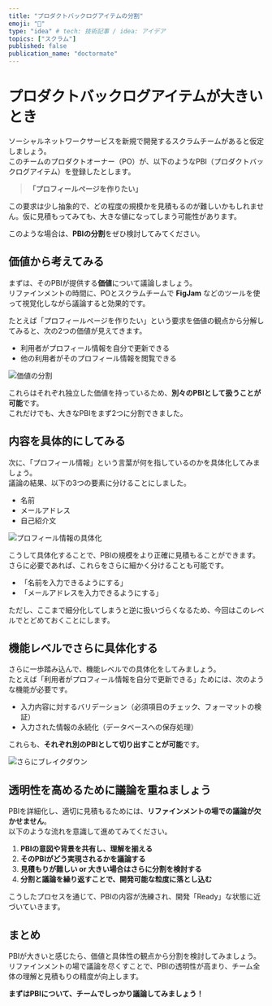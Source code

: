 ```yaml
---
title: "プロダクトバックログアイテムの分割"
emoji: "🎉"
type: "idea" # tech: 技術記事 / idea: アイデア
topics: ["スクラム"]
published: false
publication_name: "doctormate"
---
```


# プロダクトバックログアイテムが大きいとき

ソーシャルネットワークサービスを新規で開発するスクラムチームがあると仮定しましょう。\
このチームのプロダクトオーナー（PO）が、以下のようなPBI（プロダクトバックログアイテム）を登録したとします。

> **「プロフィールページを作りたい」**

この要求は少し抽象的で、どの程度の規模かを見積もるのが難しいかもしれません。仮に見積もってみても、大きな値になってしまう可能性があります。

このような場合は、**PBIの分割**をぜひ検討してみてください。

## 価値から考えてみる

まずは、そのPBIが提供する**価値**について議論しましょう。\
リファインメントの時間に、POとスクラムチームで **FigJam**
などのツールを使って視覚化しながら議論すると効果的です。

たとえば「プロフィールページを作りたい」という要求を価値の観点から分解してみると、次の2つの価値が見えてきます。

- 利用者がプロフィール情報を自分で更新できる
- 他の利用者がそのプロフィール情報を閲覧できる

![価値の分割](https://storage.googleapis.com/zenn-user-upload/31c19c843731-20250724.png)

これらはそれぞれ独立した価値を持っているため、**別々のPBIとして扱うことが可能**です。\
これだけでも、大きなPBIをまず2つに分割できました。

## 内容を具体的にしてみる

次に、「プロフィール情報」という言葉が何を指しているのかを具体化してみましょう。\
議論の結果、以下の3つの要素に分けることにしました。

- 名前
- メールアドレス
- 自己紹介文

![プロフィール情報の具体化](https://storage.googleapis.com/zenn-user-upload/18bd0d5f2d3c-20250724.png)

こうして具体化することで、PBIの規模をより正確に見積もることができます。\
さらに必要であれば、これらをさらに細かく分けることも可能です。

- 「名前を入力できるようにする」
- 「メールアドレスを入力できるようにする」

ただし、ここまで細分化してしまうと逆に扱いづらくなるため、今回はこのレベルでとどめておくことにします。

## 機能レベルでさらに具体化する

さらに一歩踏み込んで、機能レベルでの具体化をしてみましょう。\
たとえば「利用者がプロフィール情報を自分で更新できる」ためには、次のような機能が必要です。

- 入力内容に対するバリデーション（必須項目のチェック、フォーマットの検証）
- 入力された情報の永続化（データベースへの保存処理）

これらも、**それぞれ別のPBIとして切り出すことが可能**です。

![さらにブレイクダウン](https://storage.googleapis.com/zenn-user-upload/e9dcf7b429c6-20250724.png)

## 透明性を高めるために議論を重ねましょう

PBIを詳細化し、適切に見積もるためには、**リファインメントの場での議論が欠かせません**。\
以下のような流れを意識して進めてみてください。

1. **PBIの意図や背景を共有し、理解を揃える**
2. **そのPBIがどう実現されるかを議論する**
3. **見積もりが難しい or 大きい場合はさらに分割を検討する**
4. **分割と議論を繰り返すことで、開発可能な粒度に落とし込む**

こうしたプロセスを通じて、PBIの内容が洗練され、開発「Ready」な状態に近づいていきます。

## まとめ

PBIが大きいと感じたら、価値と具体性の観点から分割を検討してみましょう。\
リファインメントの場で議論を尽くすことで、PBIの透明性が高まり、チーム全体の理解と見積もりの精度が向上します。

**まずはPBIについて、チームでしっかり議論してみましょう！**
